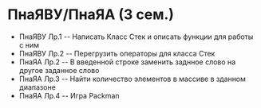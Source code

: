 # ПнаЯВУ/ПнаЯА (3 сем.)
- ПнаЯВУ Лр.1
  -- Написать Класс Стек и описать функции для работы с ним
- ПнаЯВУ Лр.2
  -- Перегрузить операторы для класса Стек
- ПнаЯА Лр.2
  -- В введенной строке заменить заднное слово на другое заданное слово
- ПнаЯА Лр.3
  -- Найти количество элементов в массиве в зданном диапазоне
- ПнаЯА Лр.4
  -- Игра Packman 
